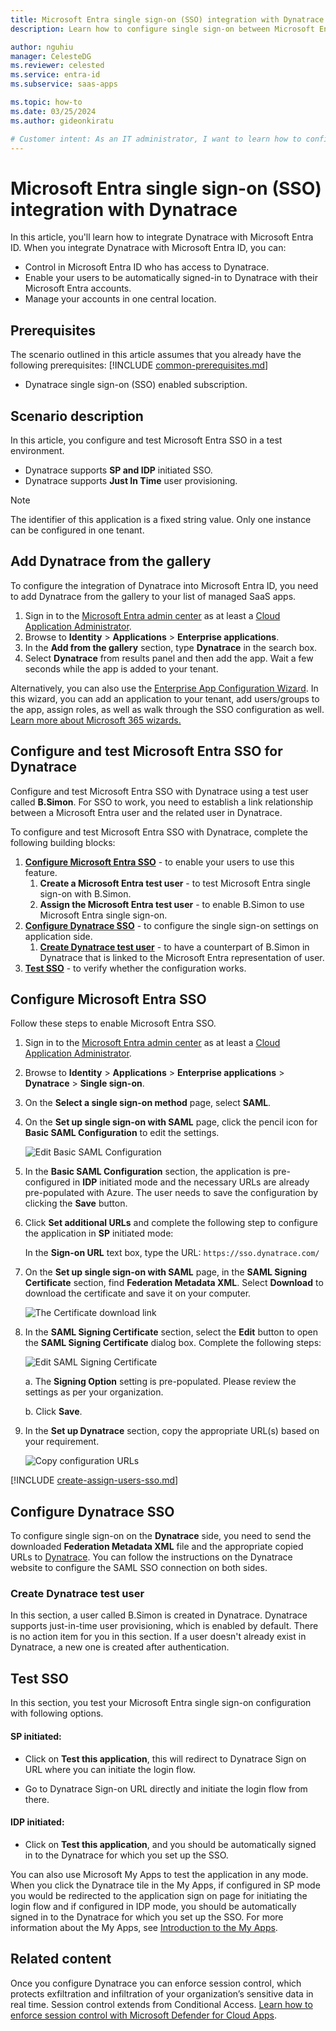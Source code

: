 ```yaml
---
title: Microsoft Entra single sign-on (SSO) integration with Dynatrace
description: Learn how to configure single sign-on between Microsoft Entra ID and Dynatrace.

author: nguhiu
manager: CelesteDG
ms.reviewer: celested
ms.service: entra-id
ms.subservice: saas-apps

ms.topic: how-to
ms.date: 03/25/2024
ms.author: gideonkiratu

# Customer intent: As an IT administrator, I want to learn how to configure single sign-on between Microsoft Entra ID and Dynatrace so that I can control who has access to Dynatrace, enable automatic sign-in with Microsoft Entra accounts, and manage my accounts in one central location.
---
```


# Microsoft Entra single sign-on (SSO) integration with Dynatrace

In this article,  you'll learn how to integrate Dynatrace with Microsoft Entra ID. When you integrate Dynatrace with Microsoft Entra ID, you can:

* Control in Microsoft Entra ID who has access to Dynatrace.
* Enable your users to be automatically signed-in to Dynatrace with their Microsoft Entra accounts.
* Manage your accounts in one central location.

## Prerequisites
The scenario outlined in this article assumes that you already have the following prerequisites:
[!INCLUDE [common-prerequisites.md](~/identity/saas-apps/includes/common-prerequisites.md)]
* Dynatrace single sign-on (SSO) enabled subscription.

## Scenario description

In this article,  you configure and test Microsoft Entra SSO in a test environment.

* Dynatrace supports **SP and IDP** initiated SSO.
* Dynatrace supports **Just In Time** user provisioning.

> [!NOTE]
> The identifier of this application is a fixed string value. Only one instance can be configured in one tenant.

## Add Dynatrace from the gallery

To configure the integration of Dynatrace into Microsoft Entra ID, you need to add Dynatrace from the gallery to your list of managed SaaS apps.

1. Sign in to the [Microsoft Entra admin center](https://entra.microsoft.com) as at least a [Cloud Application Administrator](~/identity/role-based-access-control/permissions-reference.md#cloud-application-administrator).
1. Browse to **Identity** > **Applications** > **Enterprise applications**.
1. In the **Add from the gallery** section, type **Dynatrace** in the search box.
1. Select **Dynatrace** from results panel and then add the app. Wait a few seconds while the app is added to your tenant.

 Alternatively, you can also use the [Enterprise App Configuration Wizard](https://portal.office.com/AdminPortal/home?Q=Docs#/azureadappintegration). In this wizard, you can add an application to your tenant, add users/groups to the app, assign roles, as well as walk through the SSO configuration as well. [Learn more about Microsoft 365 wizards.](/microsoft-365/admin/misc/azure-ad-setup-guides)

<a name='configure-and-test-azure-ad-sso-for-dynatrace'></a>

## Configure and test Microsoft Entra SSO for Dynatrace

Configure and test Microsoft Entra SSO with Dynatrace using a test user called **B.Simon**. For SSO to work, you need to establish a link relationship between a Microsoft Entra user and the related user in Dynatrace.

To configure and test Microsoft Entra SSO with Dynatrace, complete the following building blocks:

1. **[Configure Microsoft Entra SSO](#configure-azure-ad-sso)** - to enable your users to use this feature.
    1. **Create a Microsoft Entra test user** - to test Microsoft Entra single sign-on with B.Simon.
    1. **Assign the Microsoft Entra test user** - to enable B.Simon to use Microsoft Entra single sign-on.
1. **[Configure Dynatrace SSO](#configure-dynatrace-sso)** - to configure the single sign-on settings on application side.
    1. **[Create Dynatrace test user](#create-dynatrace-test-user)** - to have a counterpart of B.Simon in Dynatrace that is linked to the Microsoft Entra representation of user.
1. **[Test SSO](#test-sso)** - to verify whether the configuration works.

<a name='configure-azure-ad-sso'></a>

## Configure Microsoft Entra SSO

Follow these steps to enable Microsoft Entra SSO.

1. Sign in to the [Microsoft Entra admin center](https://entra.microsoft.com) as at least a [Cloud Application Administrator](~/identity/role-based-access-control/permissions-reference.md#cloud-application-administrator).
1. Browse to **Identity** > **Applications** > **Enterprise applications** > **Dynatrace** > **Single sign-on**.
1. On the **Select a single sign-on method** page, select **SAML**.
1. On the **Set up single sign-on with SAML** page, click the pencil icon for **Basic SAML Configuration** to edit the settings.

   ![Edit Basic SAML Configuration](common/edit-urls.png)

1. In the **Basic SAML Configuration** section, the application is pre-configured in **IDP** initiated mode and the necessary URLs are already pre-populated with Azure. The user needs to save the configuration by clicking the **Save** button.

1. Click **Set additional URLs** and complete the following step to configure the application in **SP** initiated mode:

    In the **Sign-on URL** text box, type the URL:
    `https://sso.dynatrace.com/`

1. On the **Set up single sign-on with SAML** page, in the **SAML Signing Certificate** section, find **Federation Metadata XML**. Select **Download** to download the certificate and save it on your computer.

	![The Certificate download link](common/metadataxml.png)

1. In the **SAML Signing Certificate** section, select the **Edit** button to open the **SAML Signing Certificate** dialog box. Complete the following steps:

	![Edit SAML Signing Certificate](common/edit-certificate.png)

	a. The **Signing Option** setting is pre-populated. Please review the settings as per your organization.

	b. Click **Save**.

1. In the **Set up Dynatrace** section, copy the appropriate URL(s) based on your requirement.

	![Copy configuration URLs](common/copy-configuration-urls.png)

<a name='create-an-azure-ad-test-user'></a>

[!INCLUDE [create-assign-users-sso.md](~/identity/saas-apps/includes/create-assign-users-sso.md)]

## Configure Dynatrace SSO

To configure single sign-on on the **Dynatrace** side, you need to send the downloaded **Federation Metadata XML** file and the appropriate copied URLs to [Dynatrace](https://www.dynatrace.com/support/help/shortlink/users-sso-hub). You can follow the instructions on the Dynatrace website to configure the SAML SSO connection on both sides.

### Create Dynatrace test user

In this section, a user called B.Simon is created in Dynatrace. Dynatrace supports just-in-time user provisioning, which is enabled by default. There is no action item for you in this section. If a user doesn't already exist in Dynatrace, a new one is created after authentication.

## Test SSO

In this section, you test your Microsoft Entra single sign-on configuration with following options. 

#### SP initiated:

* Click on **Test this application**, this will redirect to Dynatrace Sign on URL where you can initiate the login flow.  

* Go to Dynatrace Sign-on URL directly and initiate the login flow from there.

#### IDP initiated:

* Click on **Test this application**, and you should be automatically signed in to the Dynatrace for which you set up the SSO. 

You can also use Microsoft My Apps to test the application in any mode. When you click the Dynatrace tile in the My Apps, if configured in SP mode you would be redirected to the application sign on page for initiating the login flow and if configured in IDP mode, you should be automatically signed in to the Dynatrace for which you set up the SSO. For more information about the My Apps, see [Introduction to the My Apps](https://support.microsoft.com/account-billing/sign-in-and-start-apps-from-the-my-apps-portal-2f3b1bae-0e5a-4a86-a33e-876fbd2a4510).

## Related content

Once you configure Dynatrace you can enforce session control, which protects exfiltration and infiltration of your organization’s sensitive data in real time. Session control extends from Conditional Access. [Learn how to enforce session control with Microsoft Defender for Cloud Apps](/cloud-app-security/proxy-deployment-any-app).
